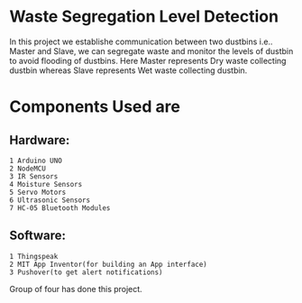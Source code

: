# Waste Segregation Level Detection
  In this project we establishe communication between two dustbins i.e.. Master and Slave, we can segregate waste and monitor the levels of dustbin to avoid flooding of dustbins. Here Master represents Dry waste collecting dustbin whereas Slave represents Wet waste collecting dustbin.

# Components Used are
  ## Hardware:
    1 Arduino UNO
    2 NodeMCU
    3 IR Sensors
    4 Moisture Sensors
    5 Servo Motors
    6 Ultrasonic Sensors
    7 HC-05 Bluetooth Modules
  
  ## Software:
    1 Thingspeak
    2 MIT App Inventor(for building an App interface)
    3 Pushover(to get alert notifications)
   
Group of four has done this project.
